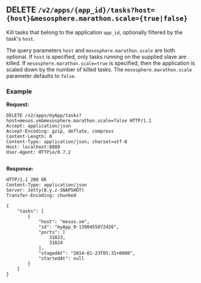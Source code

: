 ## DELETE `/v2/apps/{app_id}/tasks?host={host}&mesosphere.marathon.scale={true|false}`

Kill tasks that belong to the application `app_id`, optionally filtered by the task's `host`.

The query parameters `host` and `mesosphere.marathon.scale` are both optional.  If `host` is specified, only tasks running on the supplied slave are killed.  If `mesosphere.marathon.scale=true` is specified, then the application is scaled down by the number of killed tasks.  The `mesosphere.marathon.scale` parameter defaults to `false`.

### Example

**Request:**

```
DELETE /v2/apps/myApp/tasks?host=mesos.vm&mesosphere.marathon.scale=false HTTP/1.1
Accept: application/json
Accept-Encoding: gzip, deflate, compress
Content-Length: 0
Content-Type: application/json; charset=utf-8
Host: localhost:8080
User-Agent: HTTPie/0.7.2


```

**Response:**

```
HTTP/1.1 200 OK
Content-Type: application/json
Server: Jetty(8.y.z-SNAPSHOT)
Transfer-Encoding: chunked

{
    "tasks": [
        {
            "host": "mesos.vm", 
            "id": "myApp_0-1390455072426", 
            "ports": [
                31823, 
                31824
            ], 
            "stagedAt": "2014-01-23T05:31+0000", 
            "startedAt": null
        }
    ]
}
```
